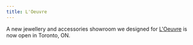 ```yaml
---
title: L'Oeuvre
---
```


A new jewellery and accessories showroom we designed for  <a href="https://loeuvre.co">L'Oeuvre</a> is now open in Toronto, ON.